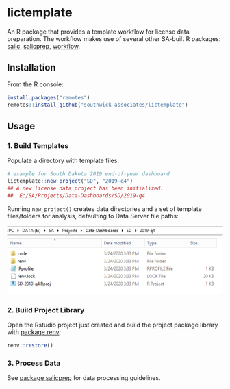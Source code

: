 # lictemplate

An R package that provides a template workflow for license data preparation. The workflow makes use of several other SA-built R packages: [salic](https://southwick-associates.github.io/salic/), [salicprep](https://github.com/southwick-associates/salicprep), [workflow](https://github.com/southwick-associates/workflow).

## Installation

From the R console:

```r
install.packages("remotes")
remotes::install_github("southwick-associates/lictemplate")
```
    
## Usage

### 1. Build Templates

Populate a directory with template files:

```r
# example for South Dakota 2019 end-of-year dashboard
lictemplate::new_project("SD", "2019-q4")
## A new license data project has been initialized:
##  E:/SA/Projects/Data-Dashboards/SD/2019-q4
```

Running `new_project()` creates data directories and a set of template files/folders for analysis, defaulting to Data Server file paths:

![](img/new-dashboard.png)

### 2. Build Project Library

Open the Rstudio project just created and build the project package library with [package renv](https://rstudio.github.io/renv/index.html):

```r
renv::restore()
```

### 3. Process Data

See [package salicprep](https://github.com/southwick-associates/salicprep) for data processing guidelines.
